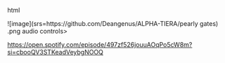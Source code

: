 html
<!DOCTYPE html>
 <head>
  <body>![image](srs=https://github.com/Deangenus/ALPHA-TIERA/pearly gates)
  .png
 audio controls>
  <source src="horse.ogg" type="audio/ogg">
  <source src="horse.mp3" type="audio/mpeg">

</audio>https://open.spotify.com/episode/497zf526jouuAOqPo5cW8m?si=cbooQV3STKeadVeybgNOOQ















  

```


